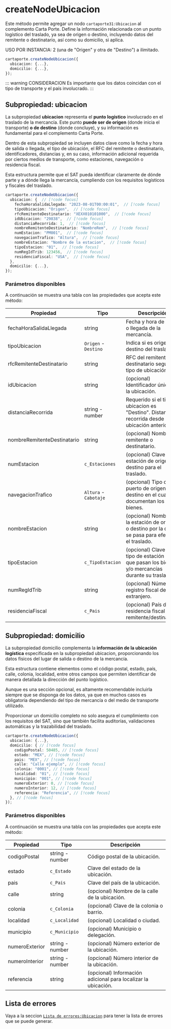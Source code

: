 # createNodeUbicacion

Este método permite agregar un nodo `cartaporte31:Ubicacion` al complemento Carta Porte.
Define la información relacionada con un punto logístico del traslado, ya sea de origen o destino, incluyendo datos del remitente o destinatario, así como su domicilio, si aplica.

USO POR INSTANCIA: 2 (una de "Origen" y otra de "Destino") a ilimitado.

```ts
cartaporte.createNodeUbicacion({
  ubicacion: {...},
  domicilio: {...},
});
```

::: warning CONSIDERACION
Es importante que los datos coincidan con el tipo de transporte y el país involucrado.
:::

## Subpropiedad: ubicacion

La subpropiedad **ubicacion** representa el **punto logístico** involucrado en el traslado de la mercancía.
Este punto **puede ser de origen** (donde inicia el transporte) **o de destino** (donde concluye), y su información es fundamental para el complemento Carta Porte.

Dentro de esta subpropiedad se incluyen datos clave como la fecha y hora de salida o llegada, el tipo de ubicación, el RFC del remitente o destinatario, identificadores, distancias y, en su caso, información adicional requerida por ciertos medios de transporte, como estaciones, navegación o residencia fiscal.

Esta estructura permite que el SAT pueda identificar claramente de dónde parte y a dónde llega la mercancía, cumpliendo con los requisitos logísticos y fiscales del traslado.

```ts
cartaporte.createNodeUbicacion({
  ubicacion: {  // [!code focus]
    fechaHoraSalidaLlegada: "2023-08-01T00:00:01",  // [!code focus]
    tipoUbicacion: "Origen",  // [!code focus]
    rfcRemitenteDestinatario: "XEXX010101000",  // [!code focus]
    idUbicacion: "29838",  // [!code focus]
    distanciaRecorrida: 1,  // [!code focus]
    nombreRemitenteDestinatario: "NombreRem",  // [!code focus]
    numEstacion: "PM001",  // [!code focus]
    navegacionTrafico: "Altura",  // [!code focus]
    nombreEstacion: "Nombre de la estacion",  // [!code focus]
    tipoEstacion: "01",  // [!code focus]
    numRegIdTrib: 123456,  // [!code focus]
    residenciaFiscal: "USA",  // [!code focus]
  },
  domicilio: {...},
});
```

### Parámetros disponibles

A continuación se muestra una tabla con las propiedades que acepta este método:

| Propiedad                   | Tipo                  | Descripción                                                                                           |
| --------------------------- | --------------------- | ----------------------------------------------------------------------------------------------------- |
| fechaHoraSalidaLlegada      | string                | Fecha y hora de salida o llegada de la mercancía.                                                     |
| tipoUbicacion               | `Origen` - `Destino`  | Indica si es origen o destino del traslado.                                                           |
| rfcRemitenteDestinatario    | string                | RFC del remitente o destinatario segun tipo de ubicación.                                             |
| idUbicacion                 | string                | (opcional) Identificador único de la ubicación.                                                       |
| distanciaRecorrida          | string - number       | Requerido si el tipo de ubicacion es "Destino". Distancia recorrida desde la ubicación anterior.      |
| nombreRemitenteDestinatario | string                | (opcional) Nombre del remitente o destinatario.                                                       |
| numEstacion                 | `c_Estaciones`        | (opcional) Clave de la estación de origen o destino para el traslado.                                 |
| navegacionTrafico           | `Altura` - `Cabotaje` | (opcional) Tipo de puerto de origen o destino en el cual se documentan los bienes.                    |
| nombreEstacion              | string                | (opcional) Nombre de la estación de origen o destino por la que se pasa para efectuar el traslado.    |
| tipoEstacion                | `c_TipoEstacion`      | (opcional) Clave del tipo de estación por el que pasan los bienes y/o mercancías durante su traslado. |
| numRegIdTrib                | string                | (opcional) Número de registro fiscal del extranjero.                                                  |
| residenciaFiscal            | `c_Pais`              | (opcional) País de residencia fiscal del remitente/destinatario.                                      |

## Subpropiedad: domicilio

La subpropiedad domicilio complementa la **información de la ubicación logística** especificada en la subpropiedad ubicacion, proporcionando los datos físicos del lugar de salida o destino de la mercancía.

Esta estructura contiene elementos como el código postal, estado, país, calle, colonia, localidad, entre otros campos que permiten identificar de manera detallada la dirección del punto logístico.

Aunque es una sección opcional, es altamente recomendable incluirla siempre que se disponga de los datos, ya que en muchos casos es obligatoria dependiendo del tipo de mercancía o del medio de transporte utilizado.

Proporcionar un domicilio completo no solo asegura el cumplimiento con los requisitos del SAT, sino que también facilita auditorías, validaciones automáticas y la trazabilidad del traslado.

```ts
cartaporte.createNodeUbicacion({
  ubicacion: {...},
  domicilio: { // [!code focus]
    codigoPostal: 50485, // [!code focus]
    estado: "MEX", // [!code focus]
    pais: "MEX", // [!code focus]
    calle: "Calle ejemplo", // [!code focus]
    colonia: "0001", // [!code focus]
    localidad: "01", // [!code focus]
    municipio: "001", // [!code focus]
    numeroExterior: 0, // [!code focus]
    numeroInterior: 12, // [!code focus]
    referencia: "Referencia", // [!code focus]
  }, // [!code focus]
});
```

### Parámetros disponibles

A continuación se muestra una tabla con las propiedades que acepta este método:

| Propiedad      | Tipo            | Descripción                                                   |
| -------------- | --------------- | ------------------------------------------------------------- |
| codigoPostal   | string - number | Código postal de la ubicación.                                |
| estado         | `c_Estado`      | Clave del estado de la ubicación.                             |
| pais           | `c_Pais`        | Clave del país de la ubicación.                               |
| calle          | string          | (opcional) Nombre de la calle de la ubicación.                |
| colonia        | `c_Colonia`     | (opcional) Clave de la colonia o barrio.                      |
| localidad      | `c_Localidad`   | (opcional) Localidad o ciudad.                                |
| municipio      | `c_Municipio`   | (opcional) Municipio o delegación.                            |
| numeroExterior | string - number | (opcional) Número exterior de la ubicación.                   |
| numeroInterior | string - number | (opcional) Número interior de la ubicación.                   |
| referencia     | string          | (opcional) Información adicional para localizar la ubicación. |

## Lista de errores

Vaya a la seccion <a href="/docs/v3.0/validador/lista-de-errores#ubicacion">`Lista de errores:Ubicacion`</a> para tener la lista de errores que se puede generar.
